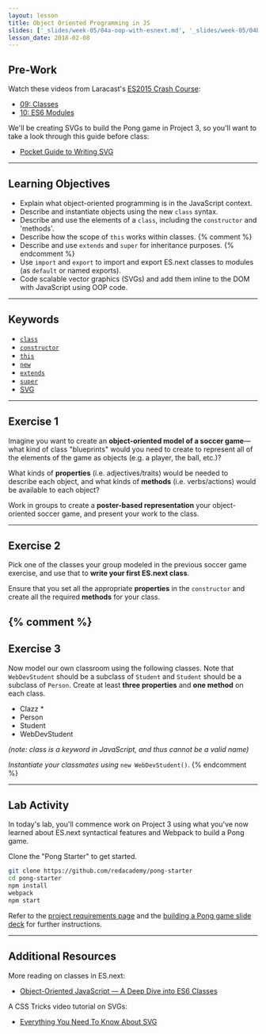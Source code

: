 ```yaml
---
layout: lesson
title: Object Oriented Programming in JS
slides: ['_slides/week-05/04a-oop-with-esnext.md', '_slides/week-05/04b-pong.md']
lesson_date: 2018-02-08
---
```


## Pre-Work

Watch these videos from Laracast's [ES2015 Crash Course](https://laracasts.com/series/es6-cliffsnotes):

* [09: Classes](https://laracasts.com/series/es6-cliffsnotes/episodes/9)
* [10: ES6 Modules](https://laracasts.com/series/es6-cliffsnotes/episodes/10)

We'll be creating SVGs to build the Pong game in Project 3, so you'll want to take a look through this guide before class:

* [Pocket Guide to Writing SVG](http://svgpocketguide.com/book/)

---

## Learning Objectives

* Explain what object-oriented programming is in the JavaScript context.
* Describe and instantiate objects using the new `class` syntax.
* Describe and use the elements of a `class`, including the `constructor` and 'methods'.
* Describe how the scope of `this` works within classes.
  {% comment %}
* Describe and use `extends` and `super` for inheritance purposes.
  {% endcomment %}
* Use `import` and `export` to import and export ES.next classes to modules (as `default` or named exports).
* Code scalable vector graphics (SVGs) and add them inline to the DOM with JavaScript using OOP code.

---

## Keywords

* [`class`](https://developer.mozilla.org/en/docs/Web/JavaScript/Reference/Classes)
* [`constructor`](https://developer.mozilla.org/en-US/docs/Web/JavaScript/Reference/Classes/constructor)
* [`this`](https://developer.mozilla.org/en-US/docs/Web/JavaScript/Reference/Operators/this)
* [`new`](https://developer.mozilla.org/en-US/docs/Web/JavaScript/Reference/Operators/new)
* [`extends`](https://developer.mozilla.org/en-US/docs/Web/JavaScript/Reference/Classes/extends)
* [`super`](https://developer.mozilla.org/en-US/docs/Web/JavaScript/Reference/Operators/super)
* [SVG](https://developer.mozilla.org/en-US/docs/Web/SVG)

---

## Exercise 1

Imagine you want to create an **object-oriented model of a soccer game**&mdash;what kind of class "blueprints" would you need to create to represent all of the elements of the game as objects (e.g. a player, the ball, etc.)?

What kinds of **properties** (i.e. adjectives/traits) would be needed to describe each object, and what kinds of **methods** (i.e. verbs/actions) would be available to each object?

Work in groups to create a **poster-based representation** your object-oriented soccer game, and present your work to the class.

---

## Exercise 2

Pick one of the classes your group modeled in the previous soccer game exercise, and use that to **write your first ES.next class**.

Ensure that you set all the appropriate **properties** in the `constructor` and create all the required **methods** for your class.

## {% comment %}

## Exercise 3

Now model our own classroom using the following classes. Note that `WebDevStudent` should be a subclass of `Student` and `Student` should be a subclass of `Person`. Create at least **three properties** and **one method** on each class.

* Clazz \*
* Person
* Student
* WebDevStudent

_(note: class is a keyword in JavaScript, and thus cannot be a valid name)_<br />

_Instantiate your classmates using_ `new WebDevStudent()`.
{% endcomment %}

---

## Lab Activity

In today's lab, you'll commence work on Project 3 using what you've now learned about ES.next syntactical features and Webpack to build a Pong game.

Clone the "Pong Starter" to get started.

```bash
git clone https://github.com/redacademy/pong-starter
cd pong-starter
npm install
webpack
npm start
```

Refer to the [project requirements page](/project/project-3-pong-game/) and the [building a Pong game slide deck](/slides/building-a-pong-game/) for further instructions.

---

## Additional Resources

More reading on classes in ES.next:

* [Object-Oriented JavaScript — A Deep Dive into ES6 Classes](https://www.sitepoint.com/object-oriented-javascript-deep-dive-es6-classes/)

A CSS Tricks video tutorial on SVGs:

* [Everything You Need To Know About SVG](https://css-tricks.com/lodge/svg/)
